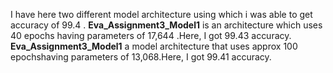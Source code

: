 I have here two different model architecture using which i was able to get accuracy of 99.4 .
**Eva_Assignment3_Model1** is an architecture which uses 40 epochs having parameters of 17,644 .Here, I got 99.43 accuracy.
**Eva_Assignment3_Model1** a model architecture that uses approx 100 epochshaving parameters of 13,068.Here, I got 99.41 accuracy.
